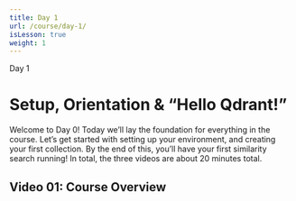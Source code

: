 ```yaml
---
title: Day 1
url: /course/day-1/
isLesson: true
weight: 1
---
```


Day 1

# Setup, Orientation & “Hello Qdrant!”

Welcome to Day 0! Today we’ll lay the foundation for everything in the course. Let’s get started with setting up your environment, and creating your first collection. By the end of this, you’ll have your first similarity search running! In total, the three videos are about 20 minutes total.

## Video 01: Course Overview
